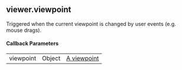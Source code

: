 ## viewer.viewpoint

Triggered when the current viewpoint is changed by user events (e.g. mouse drags).

#### Callback Parameters

<table class="table">
  <tr>
    <td>viewpoint</td>
    <td>Object</td>
    <td><a href="#viewpoint">A viewpoint</a></td>
  </tr>
</table>
